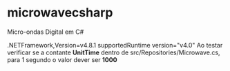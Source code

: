 # microwavecsharp
Micro-ondas Digital em C#

.NETFramework,Version=v4.8.1
supportedRuntime version="v4.0"
Ao testar verificar se a contante **UnitTime** dentro de src/Repositories/Microwave.cs, para 1 segundo o valor dever ser **1000**
